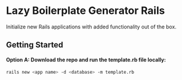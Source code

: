 # Lazy Boilerplate Generator Rails

Initialize new Rails applications with added functionality out of the box. 

## Getting Started

#### Option A: Download the repo and run the template.rb file locally:

```bash
rails new <app name> -d <database> -m template.rb
```
